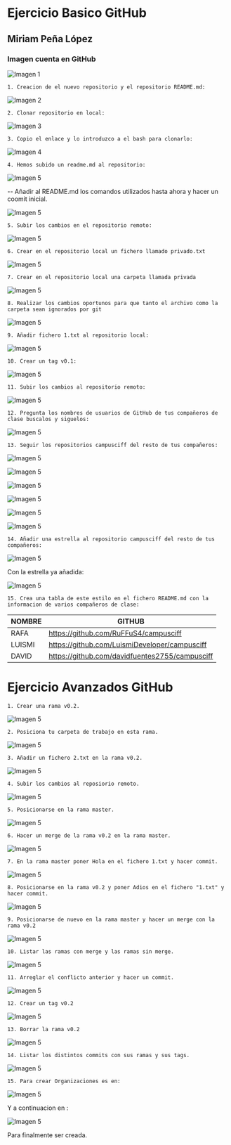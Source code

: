 
# Ejercicio Basico GitHub 

## Miriam Peña López

### Imagen cuenta en GitHub


![Imagen 1](http://imgfz.com/i/hDuaFA8.png)

	1. Creacion de el nuevo repositorio y el repositorio README.md:

![Imagen 2](http://imgfz.com/i/8qZFae0.png)

	2. Clonar repositorio en local:

![Imagen 3](http://imgfz.com/i/dtsHE4x.png)

	3. Copio el enlace y lo introduzco a el bash para clonarlo:

![Imagen 4](https://imgur.com/3aqCKwJ.png)

	4. Hemos subido un readme.md al repositorio:

![Imagen 5](https://imgur.com/MijEHJW.png)


-- Añadir al README.md los comandos utilizados hasta ahora y hacer un coomit inicial.

![Imagen 5](https://imgur.com/0hWy2RZ.png)

	5. Subir los cambios en el repositorio remoto:

![Imagen 5](https://imgur.com/3kaapEW.png)


	6. Crear en el repositorio local un fichero llamado privado.txt


![Imagen 5](https://imgur.com/z1Jn9vx.png)


	7. Crear en el repositorio local una carpeta llamada privada


![Imagen 5](https://imgur.com/L0EWuML.png)


	8. Realizar los cambios oportunos para que tanto el archivo como la carpeta sean ignorados por git

![Imagen 5](https://imgur.com/p2AcTkT.png)

	9. Añadir fichero 1.txt al repositorio local:

![Imagen 5](https://imgur.com/WACgFR4.png)

	10. Crear un tag v0.1:

![Imagen 5](https://imgur.com/fKTBZf7.png)

	11. Subir los cambios al repositorio remoto:

![Imagen 5](https://imgur.com/vR2EiKh.png)

	12. Pregunta los nombres de usuarios de GitHub de tus compañeros de clase buscalos y siguelos:

![Imagen 5](https://imgur.com/EVBxxtX.png)

	13. Seguir los repositorios campusciff del resto de tus compañeros:

![Imagen 5](https://imgur.com/o2nldSw.png)

![Imagen 5](https://imgur.com/CWCWfOk.png)

![Imagen 5](https://imgur.com/20POe1e.png)

![Imagen 5](https://imgur.com/fSQgjsA.png)

![Imagen 5](https://imgur.com/svZkHen.png)

![Imagen 5](https://imgur.com/XHkl1XU.png)

	14. Añadir una estrella al repositorio campusciff del resto de tus compañeros:

![Imagen 5](https://imgur.com/5Xo5W4S.png)

Con la estrella ya añadida:

![Imagen 5](https://imgur.com/AtResob.png)

	15. Crea una tabla de este estilo en el fichero README.md con la informacion de varios compañeros de clase:


| NOMBRE | GITHUB |
| - | - |
| RAFA | https://github.com/RuFFuS4/campusciff |
| LUISMI | https://github.com/LuismiDeveloper/campusciff |
| DAVID | https://github.com/davidfuentes2755/campusciff |




# Ejercicio Avanzados GitHub 

	1. Crear una rama v0.2.

![Imagen 5](https://imgur.com/eUlZ8OK.png)

	2. Posiciona tu carpeta de trabajo en esta rama.

![Imagen 5](https://imgur.com/GaNorJs.png)

	3. Añadir un fichero 2.txt en la rama v0.2.

![Imagen 5](https://imgur.com/Pk320oP.png)

	4. Subir los cambios al reposiorio remoto.

![Imagen 5](https://imgur.com/lMyTCOp.png)

	5. Posicionarse en la rama master.

![Imagen 5](https://imgur.com/DWH3UX2.png)

	6. Hacer un merge de la rama v0.2 en la rama master.

![Imagen 5](https://imgur.com/gHonk4g.png)

	7. En la rama master poner Hola en el fichero 1.txt y hacer commit.

![Imagen 5](https://imgur.com/DrY9cfX.png)

	8. Posicionarse en la rama v0.2 y poner Adios en el fichero "1.txt" y hacer commit.

![Imagen 5](https://imgur.com/RxgsZdT.png)

	9. Posicionarse de nuevo en la rama master y hacer un merge con la rama v0.2

![Imagen 5](https://imgur.com/YRllSfI.png)

	10. Listar las ramas con merge y las ramas sin merge.

![Imagen 5](https://imgur.com/CuCrnak.png)

	11. Arreglar el conflicto anterior y hacer un commit.

![Imagen 5](https://imgur.com/kEwsJV7.png)

	12. Crear un tag v0.2

![Imagen 5](https://imgur.com/jvGEtdI.png)

	13. Borrar la rama v0.2

![Imagen 5](https://imgur.com/P0iIZYg.png)

	14. Listar los distintos commits con sus ramas y sus tags.

![Imagen 5](https://imgur.com/zyVUwPL.png)

	15. Para crear Organizaciones es en:

![Imagen 5](https://imgur.com/wHNw1OH.png)

Y a continuacion en :

![Imagen 5](https://imgur.com/oIPYMUp.png)

Para finalmente ser creada.




